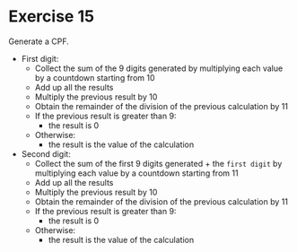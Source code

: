 # Exercise 15

Generate a CPF.

- First digit:
    - Collect the sum of the 9 digits generated
      by multiplying each value by a
      countdown starting from 10
    - Add up all the results
    - Multiply the previous result by 10
    - Obtain the remainder of the division of the previous calculation by 11
    - If the previous result is greater than 9:
        - the result is 0
    - Otherwise:
        - the result is the value of the calculation
- Second digit:
    - Collect the sum of the first 9 digits generated + the `first digit`
      by multiplying each value by a
      countdown starting from 11
    - Add up all the results
    - Multiply the previous result by 10
    - Obtain the remainder of the division of the previous calculation by 11
    - If the previous result is greater than 9:
        - the result is 0
    - Otherwise:
        - the result is the value of the calculation
